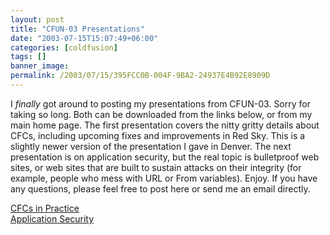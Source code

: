 ```yaml
---
layout: post
title: "CFUN-03 Presentations"
date: "2003-07-15T15:07:49+06:00"
categories: [coldfusion]
tags: []
banner_image: 
permalink: /2003/07/15/395FCC0B-004F-9BA2-24937E4B92E8909D
---
```


I <i>finally</i> got around to posting my presentations from CFUN-03. Sorry for taking so long. Both can be downloaded from the links below, or from my main home page. The first presentation covers the nitty gritty details about CFCs, including upcoming fixes and improvements in Red Sky. This is a slightly newer version of the presentation I gave in Denver. The next presentation is on application security, but the real topic is bulletproof web sites, or web sites that are built to sustain attacks on their integrity (for example, people who mess with URL or From variables). Enjoy. If you have any questions, please feel free to post here or send me an email directly.

<a href="http://www.camdenfamily.com/morpheus/downloads/cfcs_in_practice.zip">CFCs in Practice</a><br>
<a href="http://www.camdenfamily.com/morpheus/downloads/applicationsecurity.zip">Application Security</a>